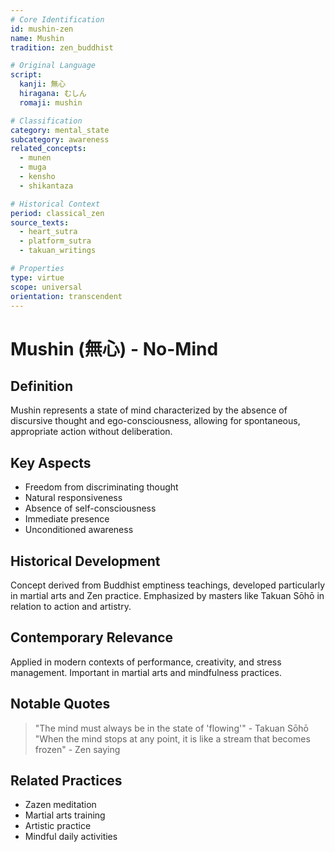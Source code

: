 ```yaml
---
# Core Identification
id: mushin-zen
name: Mushin
tradition: zen_buddhist

# Original Language
script:
  kanji: 無心
  hiragana: むしん
  romaji: mushin

# Classification
category: mental_state
subcategory: awareness
related_concepts:
  - munen
  - muga
  - kensho
  - shikantaza

# Historical Context
period: classical_zen
source_texts:
  - heart_sutra
  - platform_sutra
  - takuan_writings

# Properties
type: virtue
scope: universal
orientation: transcendent
---
```


# Mushin (無心) - No-Mind

## Definition
Mushin represents a state of mind characterized by the absence of discursive thought and ego-consciousness, allowing for spontaneous, appropriate action without deliberation.

## Key Aspects
- Freedom from discriminating thought
- Natural responsiveness
- Absence of self-consciousness
- Immediate presence
- Unconditioned awareness

## Historical Development
Concept derived from Buddhist emptiness teachings, developed particularly in martial arts and Zen practice. Emphasized by masters like Takuan Sōhō in relation to action and artistry.

## Contemporary Relevance
Applied in modern contexts of performance, creativity, and stress management. Important in martial arts and mindfulness practices.

## Notable Quotes
> "The mind must always be in the state of 'flowing'" - Takuan Sōhō
> "When the mind stops at any point, it is like a stream that becomes frozen" - Zen saying

## Related Practices
- Zazen meditation
- Martial arts training
- Artistic practice
- Mindful daily activities